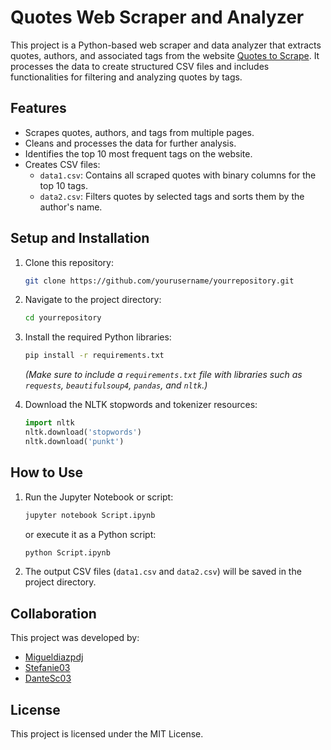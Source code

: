 # Quotes Web Scraper and Analyzer

This project is a Python-based web scraper and data analyzer that extracts quotes, authors, and associated tags from the website [Quotes to Scrape](http://quotes.toscrape.com). It processes the data to create structured CSV files and includes functionalities for filtering and analyzing quotes by tags.

## Features

- Scrapes quotes, authors, and tags from multiple pages.
- Cleans and processes the data for further analysis.
- Identifies the top 10 most frequent tags on the website.
- Creates CSV files:
  - `data1.csv`: Contains all scraped quotes with binary columns for the top 10 tags.
  - `data2.csv`: Filters quotes by selected tags and sorts them by the author's name.

## Setup and Installation

1. Clone this repository:
   ```bash
   git clone https://github.com/yourusername/yourrepository.git
   ```
2. Navigate to the project directory:
   ```bash
   cd yourrepository
   ```
3. Install the required Python libraries:
   ```bash
   pip install -r requirements.txt
   ```
   *(Make sure to include a `requirements.txt` file with libraries such as `requests`, `beautifulsoup4`, `pandas`, and `nltk`.)*

4. Download the NLTK stopwords and tokenizer resources:
   ```python
   import nltk
   nltk.download('stopwords')
   nltk.download('punkt')
   ```

## How to Use

1. Run the Jupyter Notebook or script:
   ```bash
   jupyter notebook Script.ipynb
   ```
   or execute it as a Python script:
   ```bash
   python Script.ipynb
   ```

2. The output CSV files (`data1.csv` and `data2.csv`) will be saved in the project directory.

## Collaboration

This project was developed by:
- [Migueldiazpdj](https://github.com/migueldiazpdj)
- [Stefanie03](https://github.com/Stefanie03)
- [DanteSc03](https://github.com/DanteSc03)

## License

This project is licensed under the MIT License.